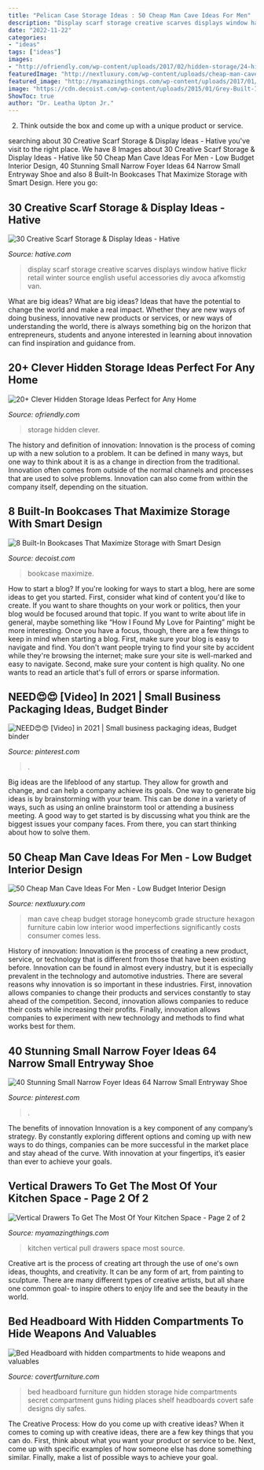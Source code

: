 ```yaml
---
title: "Pelican Case Storage Ideas : 50 Cheap Man Cave Ideas For Men"
description: "Display scarf storage creative scarves displays window hative flickr retail winter source english useful accessories diy avoca afkomstig van"
date: "2022-11-22"
categories:
- "ideas"
tags: ["ideas"]
images:
- "http://ofriendly.com/wp-content/uploads/2017/02/hidden-storage/24-hidden-storage-ideas.jpg"
featuredImage: "http://nextluxury.com/wp-content/uploads/cheap-man-cave-honeycomb-wall-storage-bookcase-ideas.jpg"
featured_image: "http://myamazingthings.com/wp-content/uploads/2017/01/pull-out.jpg"
image: "https://cdn.decoist.com/wp-content/uploads/2015/01/Grey-Built-In-Bookcase-with-Blue-Tufted-Ottomans.jpg"
ShowToc: true
author: "Dr. Leatha Upton Jr."
---
```



2. Think outside the box and come up with a unique product or service.

	

		
searching about 30 Creative Scarf Storage &amp; Display Ideas - Hative you've visit to the right place. We have 8 Images about 30 Creative Scarf Storage &amp; Display Ideas - Hative like 50 Cheap Man Cave Ideas For Men - Low Budget Interior Design, 40 Stunning Small Narrow Foyer Ideas 64 Narrow Small Entryway Shoe and also 8 Built-In Bookcases That Maximize Storage with Smart Design. Here you go:
		
    
## 30 Creative Scarf Storage &amp; Display Ideas - Hative

<img loading=lazy src="http://hative.com/wp-content/uploads/2015/03/scarf-storage-ideas/28-creative-scarf-storage-and-display-ideas.jpg" onerror="this.onerror=null;this.src='https://tse4.mm.bing.net/th?id=OIP.tHcBPHAZqT_1oE7QXYolywHaJ4&amp;pid=15.1';" alt="30 Creative Scarf Storage &amp; Display Ideas - Hative">

_Source: hative.com_

>display scarf storage creative scarves displays window hative flickr retail winter source english useful accessories diy avoca afkomstig van. 

	

What are big ideas?
What are big ideas? Ideas that have the potential to change the world and make a real impact. Whether they are new ways of doing business, innovative new products or services, or new ways of understanding the world, there is always something big on the horizon that entrepreneurs, students and anyone interested in learning about innovation can find inspiration and guidance from.

    
## 20+ Clever Hidden Storage Ideas Perfect For Any Home

<img loading=lazy src="http://ofriendly.com/wp-content/uploads/2017/02/hidden-storage/24-hidden-storage-ideas.jpg" onerror="this.onerror=null;this.src='https://tse3.mm.bing.net/th?id=OIP.EKkILh-FqfyD8zNCjo7LNgAAAA&amp;pid=15.1';" alt="20+ Clever Hidden Storage Ideas Perfect for Any Home">

_Source: ofriendly.com_

>storage hidden clever. 

	

The history and definition of innovation:
Innovation is the process of coming up with a new solution to a problem. It can be defined in many ways, but one way to think about it is as a change in direction from the traditional. Innovation often comes from outside of the normal channels and processes that are used to solve problems. Innovation can also come from within the company itself, depending on the situation.

    
## 8 Built-In Bookcases That Maximize Storage With Smart Design

<img loading=lazy src="https://cdn.decoist.com/wp-content/uploads/2015/01/Grey-Built-In-Bookcase-with-Blue-Tufted-Ottomans.jpg" onerror="this.onerror=null;this.src='https://tse2.mm.bing.net/th?id=OIP.ssOHgP6GTdt1OquT-75jUgHaJ4&amp;pid=15.1';" alt="8 Built-In Bookcases That Maximize Storage with Smart Design">

_Source: decoist.com_

>bookcase maximize. 

	

How to start a blog?
If you're looking for ways to start a blog, here are some ideas to get you started. First, consider what kind of content you'd like to create. If you want to share thoughts on your work or politics, then your blog would be focused around that topic. If you want to write about life in general, maybe something like “How I Found My Love for Painting” might be more interesting. Once you have a focus, though, there are a few things to keep in mind when starting a blog. First, make sure your blog is easy to navigate and find. You don't want people trying to find your site by accident while they're browsing the internet; make sure your site is well-marked and easy to navigate. Second, make sure your content is high quality. No one wants to read an article that's full of errors or sparse information.

    
## NEED😍😍 [Video] In 2021 | Small Business Packaging Ideas, Budget Binder

<img loading=lazy src="https://i.pinimg.com/736x/83/f1/6a/83f16ad4298b0255493f4a752043009c.jpg" onerror="this.onerror=null;this.src='https://tse3.mm.bing.net/th?id=OIP.4KiVUSftzOMj4bb6cRuK_AHaNK&amp;pid=15.1';" alt="NEED😍😍 [Video] in 2021 | Small business packaging ideas, Budget binder">

_Source: pinterest.com_

>. 

	

Big ideas are the lifeblood of any startup. They allow for growth and change, and can help a company achieve its goals. One way to generate big ideas is by brainstorming with your team. This can be done in a variety of ways, such as using an online brainstorm tool or attending a business meeting. A good way to get started is by discussing what you think are the biggest issues your company faces. From there, you can start thinking about how to solve them.

    
## 50 Cheap Man Cave Ideas For Men - Low Budget Interior Design

<img loading=lazy src="http://nextluxury.com/wp-content/uploads/cheap-man-cave-honeycomb-wall-storage-bookcase-ideas.jpg" onerror="this.onerror=null;this.src='https://tse3.mm.bing.net/th?id=OIP.Aakq57vRhyXh7oxzjgy5kAAAAA&amp;pid=15.1';" alt="50 Cheap Man Cave Ideas For Men - Low Budget Interior Design">

_Source: nextluxury.com_

>man cave cheap budget storage honeycomb grade structure hexagon furniture cabin low interior wood imperfections significantly costs consumer comes less. 

	

History of innovation:
Innovation is the process of creating a new product, service, or technology that is different from those that have been existing before. Innovation can be found in almost every industry, but it is especially prevalent in the technology and automotive industries. There are several reasons why innovation is so important in these industries. First, innovation allows companies to change their products and services constantly to stay ahead of the competition. Second, innovation allows companies to reduce their costs while increasing their profits. Finally, innovation allows companies to experiment with new technology and methods to find what works best for them.

    
## 40 Stunning Small Narrow Foyer Ideas 64 Narrow Small Entryway Shoe

<img loading=lazy src="https://i.pinimg.com/736x/ae/b9/b8/aeb9b8efeef43023a2f941bea4cacf16.jpg" onerror="this.onerror=null;this.src='https://tse2.mm.bing.net/th?id=OIP.xFYrPgRiNbvYQfcjcwUVXgHaJ3&amp;pid=15.1';" alt="40 Stunning Small Narrow Foyer Ideas 64 Narrow Small Entryway Shoe">

_Source: pinterest.com_

>. 

	

The benefits of innovation
Innovation is a key component of any company’s strategy. By constantly exploring different options and coming up with new ways to do things, companies can be more successful in the market place and stay ahead of the curve. With innovation at your fingertips, it’s easier than ever to achieve your goals.

    
## Vertical Drawers To Get The Most Of Your Kitchen Space - Page 2 Of 2

<img loading=lazy src="http://myamazingthings.com/wp-content/uploads/2017/01/pull-out.jpg" onerror="this.onerror=null;this.src='https://tse2.mm.bing.net/th?id=OIP.6lSZtf_5BKsvQRHFYsSUkwHaLH&amp;pid=15.1';" alt="Vertical Drawers To Get The Most Of Your Kitchen Space - Page 2 of 2">

_Source: myamazingthings.com_

>kitchen vertical pull drawers space most source. 

	

Creative art is the process of creating art through the use of one's own ideas, thoughts, and creativity. It can be any form of art, from painting to sculpture. There are many different types of creative artists, but all share one common goal- to inspire others to enjoy life and see the beauty in the world.

    
## Bed Headboard With Hidden Compartments To Hide Weapons And Valuables

<img loading=lazy src="https://www.covertfurniture.com/wp-content/uploads/2015/11/Headboard-Middle-Compartment-Closeup.jpg" onerror="this.onerror=null;this.src='https://tse1.mm.bing.net/th?id=OIP.gIRr2eCeYw_6GvOcvC8zowHaLI&amp;pid=15.1';" alt="Bed Headboard with hidden compartments to hide weapons and valuables">

_Source: covertfurniture.com_

>bed headboard furniture gun hidden storage hide compartments secret compartment guns hiding places shelf headboards covert safe designs diy safes. 

	

The Creative Process: How do you come up with creative ideas?
When it comes to coming up with creative ideas, there are a few key things that you can do. First, think about what you want your product or service to be. Next, come up with specific examples of how someone else has done something similar. Finally, make a list of possible ways to achieve your goal.

